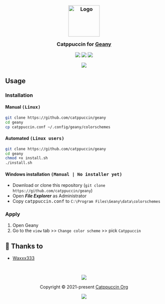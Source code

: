 <h3 align="center">
	<img src="https://raw.githubusercontent.com/catppuccin/catppuccin/main/assets/logos/exports/1544x1544_circle.png" width="100" alt="Logo"/><br/>
	<img src="https://raw.githubusercontent.com/catppuccin/catppuccin/main/assets/misc/transparent.png" height="30" width="0px"/>
	Catppuccin for <a href="https://github.com/geany/geany">Geany</a>
	<img src="https://raw.githubusercontent.com/catppuccin/catppuccin/main/assets/misc/transparent.png" height="30" width="0px"/>
</h3>

<p align="center">
    <a href="https://github.com/catppuccin/geany/stargazers"><img src="https://img.shields.io/github/stars/catppuccin/geany?colorA=363a4f&colorB=b7bdf8&style=for-the-badge&logo=starship"></a>
    <a href="https://github.com/catppuccin/geany/issues"><img src="https://img.shields.io/github/issues/catppuccin/geany?colorA=363a4f&colorB=f5a97f&style=for-the-badge"></a>
    <a href="https://github.com/catppuccin/geany/contributors"><img src="https://img.shields.io/github/contributors/catppuccin/geany?colorA=363a4f&colorB=a6da95&style=for-the-badge"></a>
</p>

<p align="center">
  <img src="https://github.com/catppuccin/geany/blob/main/assets/ss.png"/>
</p>

## Usage

### Installation

#### Manual <kbd>(Linux)</kbd>

```bash
git clone https://github.com/catppuccin/geany
cd geany
cp catppuccin.conf ~/.config/geany/colorschemes
```

#### Automated <kbd>(Linux users)</kbd>

```bash
git clone https://github.com/catppuccin/geany
cd geany
chmod +x install.sh
./install.sh
```
#### Windows installation <kbd>(Manual | No installer yet)</kbd>
* Download or clone this repository (`git clone https://github.com/catppuccin/geany`)
* Open ***File Explorer*** as Administrator
* Copy <kbd>catppuccin.conf</kbd> to `C:\Program Files\Geany\data\colorschemes`

### Apply

1. Open Geany
2. Go to the `view` tab >> `Change color scheme` >> pick `Catppuccin`

## 💝 Thanks to

-   [Waxxx333 ](https://github.com/Waxxx333)

&nbsp;

<p align="center"><img src="https://raw.githubusercontent.com/catppuccin/catppuccin/main/assets/footers/gray0_ctp_on_line.svg?sanitize=true" /></p>
<p align="center">Copyright &copy; 2021-present <a href="https://github.com/catppuccin" target="_blank">Catppuccin Org</a>
<p align="center"><a href="https://github.com/catppuccin/catppuccin/blob/main/LICENSE"><img src="https://img.shields.io/static/v1.svg?style=for-the-badge&label=License&message=MIT&logoColor=d9e0ee&colorA=302d41&colorB=b7bdf8"/></a></p>
